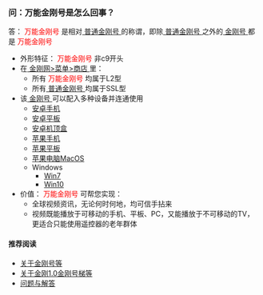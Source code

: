 ### 问：万能金刚号是怎么回事？

答：<font color="Red"> 万能金刚号 </font>是相对[ 普通金刚号 ](https://a2zitpro.github.io/web/普通金刚号)的称谓，即除[ 普通金刚号 ](https://a2zitpro.github.io/web/普通金刚号)之外的[ 金刚号 ](https://a2zitpro.github.io/web/金刚号)都是<font color="Red"> 万能金刚号 </font>
- 外形特征：<font color="Red"> 万能金刚号 </font>非c9开头
- 在[ 金刚网>菜单>商店 ](https://atozitpro.net/shop)里：
  - 所有<font color="Red"> 万能金刚号 </font>均属于L2型
  - 所有[ 普通金刚号 ](https://a2zitpro.github.io/web/普通金刚号)均属于SSL型
- 该[ 金刚号 ](https://a2zitpro.github.io/web/金刚号)可以配入多种设备并连通使用
  - [安卓手机](https://a2zitpro.github.io/web/android)
  - [安卓平板](https://a2zitpro.github.io/web/android)
  - [安卓机顶盒](https://a2zitpro.github.io/web/android)
  - [苹果手机](https://a2zitpro.github.io/web/ios)
  - [苹果平板](https://a2zitpro.github.io/web/ios)
  - [苹果电脑MacOS](https://a2zitpro.github.io/web/mac)
  - Windows
     - [Win7](https://a2zitpro.github.io/web/win7)
     - [Win10](https://a2zitpro.github.io/web/win10) 
- 价值：<font color="Red"> 万能金刚号 </font>可帮您实现：
  - 全球视频资讯，无论何时何地，均可信手拈来
  - 视频既能播放于可移动的手机、平板、PC，又能播放于不可移动的TV，更适合只能使用遥控器的老年群体

#### 推荐阅读

- [关于金刚号等](https://a2zitpro.github.io/web/列表-金刚号及相关问题)
- [关于金刚1.0金刚号梯等](https://a2zitpro.github.io/web/列表-关于金刚1.0配置金刚号型翻墙梯及相关问题)
- [问题与解答](https://a2zitpro.github.io/web/列表-问题与解答)

